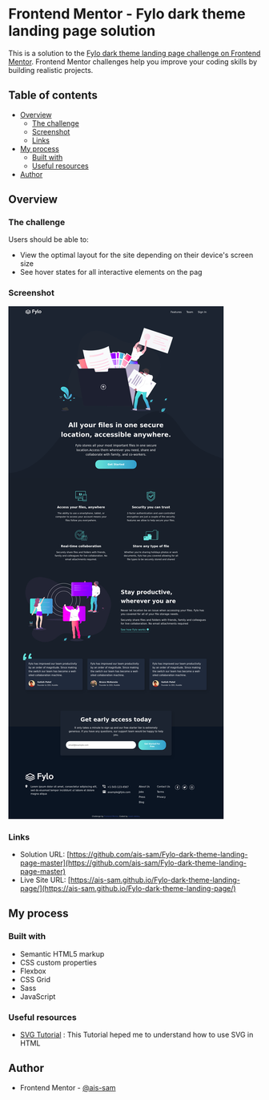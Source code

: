# Frontend Mentor - Fylo dark theme landing page solution

This is a solution to the [Fylo dark theme landing page challenge on Frontend Mentor](https://www.frontendmentor.io/challenges/fylo-dark-theme-landing-page-5ca5f2d21e82137ec91a50fd). Frontend Mentor challenges help you improve your coding skills by building realistic projects. 

## Table of contents

- [Overview](#overview)
  - [The challenge](#the-challenge)
  - [Screenshot](#screenshot)
  - [Links](#links)
- [My process](#my-process)
  - [Built with](#built-with)
  - [Useful resources](#useful-resources)
- [Author](#author)



## Overview

### The challenge

Users should be able to:

- View the optimal layout for the site depending on their device's screen size
- See hover states for all interactive elements on the pag


### Screenshot

![](./images/Screenshot.png)


### Links

- Solution URL: [https://github.com/ais-sam/Fylo-dark-theme-landing-page-master](https://github.com/ais-sam/Fylo-dark-theme-landing-page-master)
- Live Site URL: [https://ais-sam.github.io/Fylo-dark-theme-landing-page/](https://ais-sam.github.io/Fylo-dark-theme-landing-page/)

## My process

### Built with

- Semantic HTML5 markup
- CSS custom properties
- Flexbox
- CSS Grid
- Sass
- JavaScript


### Useful resources

- [SVG Tutorial](https://www.freecodecamp.org/news/use-svg-images-in-css-html/#:~:text=SVG%20images%20can%20be%20written,element%20in%20your%20HTML%20document.&text=body%3E-,If%20you%20did%20everything%20correctly%2C%20your%20webpage%20should,exactly%20like%20the%20demo%20below.) : This Tutorial heped me to understand how to use SVG in HTML



## Author
- Frontend Mentor - [@ais-sam](https://www.frontendmentor.io/profile/ais-sam)


